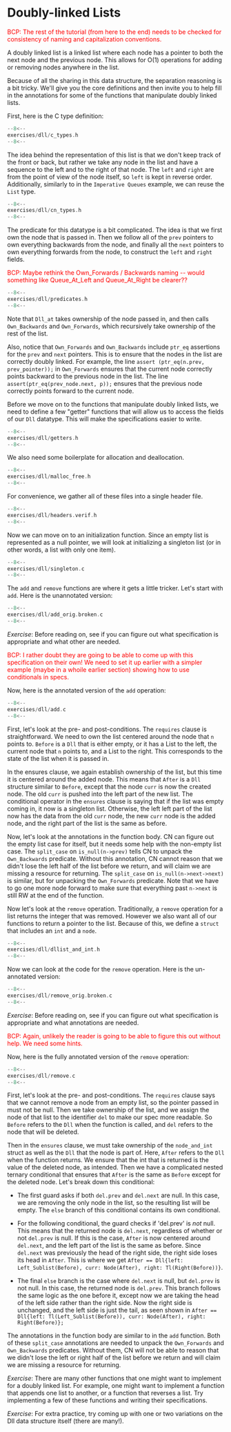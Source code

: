 # Doubly-linked Lists

<span style="color:red">BCP: The rest of the tutorial (from here to the end) needs to be checked for consistency of naming and capitalization conventions. </span>

A doubly linked list is a linked list where each node has a pointer
to both the next node and the previous node. This allows for O(1)
operations for adding or removing nodes anywhere in the list.

Because of all the sharing in this data structure, the separation
reasoning is a bit tricky. We'll give you the core definitions and
then invite you to help fill in the annotations for some of the
functions that manipulate doubly linked lists.

First, here is the C type definition:

```c title="exercises/dll/c_types.h"
--8<--
exercises/dll/c_types.h
--8<--
```

The idea behind the representation of this list is that we don't keep
track of the front or back, but rather we take any node in the list
and have a sequence to the left and to the right of that node. The `left`
and `right` are from the point of view of the node itself, so `left`
is kept in reverse order. Additionally, similarly to in the
`Imperative Queues` example, we can reuse the `List` type.

```c title="exercises/dll/cn_types.h"
--8<--
exercises/dll/cn_types.h
--8<--
```

The predicate for this datatype is a bit complicated. The idea is that
we first own the node that is passed in. Then we follow all of the
`prev` pointers to own everything backwards from the node, and finally
all the `next` pointers to own everything forwards from the node, to
construct the `left` and `right` fields.

<span style="color:red">BCP: Maybe rethink the Own_Forwards / Backwards naming -- would something like Queue_At_Left and Queue_At_Right be clearer?? </span>

```c title="exercises/dll/predicates.h"
--8<--
exercises/dll/predicates.h
--8<--
```

Note that `Dll_at` takes ownership of the node passed in, and then
calls `Own_Backwards` and `Own_Forwards`, which recursively take
ownership of the rest of the list.

Also, notice that `Own_Forwards` and `Own_Backwards` include `ptr_eq`
assertions for the `prev` and `next` pointers. This is to ensure that
the nodes in the list are correctly doubly linked. For example, the
line `assert (ptr_eq(n.prev, prev_pointer));` in `Own_Forwards`
ensures that the current node correctly points backward to the
previous node in the list. The line `assert(ptr_eq(prev_node.next,
p));` ensures that the previous node correctly points forward to the
current node.

Before we move on to the functions that manipulate doubly linked
lists, we need to define a few "getter" functions that will allow us
to access the fields of our `Dll` datatype. This will make the
specifications easier to write.

```c title="exercises/dll/getters.h"
--8<--
exercises/dll/getters.h
--8<--
```

We also need some boilerplate for allocation and deallocation.

```c title="exercises/dll/malloc_free.h"
--8<--
exercises/dll/malloc_free.h
--8<--
```

For convenience, we gather all of these files into a single header file.

```c title="exercises/dll/headers.verif.h"
--8<--
exercises/dll/headers.verif.h
--8<--
```

<!-- ====================================================================== -->

Now we can move on to an initialization function. Since an empty list
is represented as a null pointer, we will look at initializing a
singleton list (or in other words, a list with only one item).

```c title="exercises/dll/singleton.c"
--8<--
exercises/dll/singleton.c
--8<--
```

<!-- ====================================================================== -->

The `add` and `remove` functions are where it gets a little tricker.
Let's start with `add`. Here is the unannotated version:

```c title="exercises/dll/add_orig.broken.c"
--8<--
exercises/dll/add_orig.broken.c
--8<--
```

_Exercise_: Before reading on, see if you can figure out what
specification is appropriate and what other are needed.

<span style="color:red">BCP: I rather doubt they are going to be able to come up with this specification on their own! We need to set it up earlier with a simpler example (maybe in a whoile earlier section) showing how to use conditionals in specs. </span>

Now, here is the annotated version of the `add` operation:

```c title="exercises/dll/add.c"
--8<--
exercises/dll/add.c
--8<--
```

First, let's look at the pre- and post-conditions. The `requires`
clause is straightforward. We need to own the list centered around
the node that `n` points to. `Before` is a `Dll`
that is either empty, or it has a List to the left,
the current node that `n` points to, and a List to the right.
This corresponds to the state of the list when it is passed in.

In the ensures clause, we again establish ownership of the list, but
this time it is centered around the added node. This means that
`After` is a `Dll` structure similar to `Before`, except that the node
`curr` is now the created node. The old `curr` is pushed into the left
part of the new list. The conditional operator in the `ensures` clause
is saying that if the list was empty coming in, it now is a singleton
list. Otherwise, the left left part of the list now has the data from
the old `curr` node, the new `curr` node is the added node, and the
right part of the list is the same as before.

Now, let's look at the annotations in the function body. CN can
figure out the empty list case for itself, but it needs some help with
the non-empty list case. The `split_case` on `is_null(n->prev)`
tells CN to unpack the `Own_Backwards` predicate. Without this
annotation, CN cannot reason that we didn't lose the left half of the
list before we return, and will claim we are missing a resource for
returning. The `split_case` on `is_null(n->next->next)` is similar,
but for unpacking the `Own_Forwards` predicate. Note that we have to
go one more node forward to make sure that everything past `n->next`
is still RW at the end of the function.

Now let's look at the `remove` operation. Traditionally, a `remove`
operation for a list returns the integer that was removed. However we
also want all of our functions to return a pointer to the
list. Because of this, we define a `struct` that includes an `int`
and a `node`.

```c title="exercises/dll/dllist_and_int.h"
--8<--
exercises/dll/dllist_and_int.h
--8<--
```

Now we can look at the code for the `remove` operation. Here is the un-annotated version:

```c title="exercises/dll/remove_orig.broken.c"
--8<--
exercises/dll/remove_orig.broken.c
--8<--
```

_Exercise_: Before reading on, see if you can figure out what
specification is appropriate and what annotations are needed.

<span style="color:red">BCP: Again, unlikely the reader is going to be able to figure this out without help. We need some hints. </span>

Now, here is the fully annotated version of the `remove` operation:

```c title="exercises/dll/remove.c"
--8<--
exercises/dll/remove.c
--8<--
```

First, let's look at the pre- and post-conditions. The `requires` clause says that we cannot remove a node from an empty list, so the pointer passed in must not be null. Then we take ownership of the list, and we
assign the node of that list to the identifier `del`
to make our spec more readable. So `Before` refers to the `Dll` when the function is called, and `del` refers to the node that will be deleted.

Then in the `ensures` clause, we must take ownership
of the `node_and_int` struct as well as the `Dll` that
the node is part of. Here, `After` refers to the `Dll`
when the function returns. We ensure that the int that is returned is the value of the deleted node, as intended. Then we have a complicated nested ternary conditional that ensures that `After` is the same as `Before` except for the deleted node. Let's break down this conditional:

- The first guard asks if both `del.prev` and `del.next` are null. In this case, we are removing the only node in the list, so the resulting list will be empty. The `else` branch of this conditional contains its own conditional.

- For the following conditional, the guard checks if 'del.prev' is
  _not_ null. This means that the returned node is `del.next`,
  regardless of whether or not `del.prev` is null. If this is the
  case, `After` is now centered around `del.next`, and the left part
  of the list is the same as before. Since `del.next` was previously
  the head of the right side, the right side loses its head in
  `After`. This is where we get `After == Dll{left:
Left_Sublist(Before), curr: Node(After), right: Tl(Right(Before))}`.

- The final `else` branch is the case where `del.next` is null, but
  `del.prev` is not null. In this case, the returned node is
  `del.prev`. This branch follows the same logic as the one before it,
  except now we are taking the head of the left side rather than the
  right side. Now the right side is unchanged, and the left side is just
  the tail, as seen shown in `After == Dll{left:
Tl(Left_Sublist(Before)), curr: Node(After), right: Right(Before)};`

The annotations in the function body are similar to in the `add`
function. Both of these `split_case` annotations are needed to unpack
the `Own_Forwards` and `Own_Backwards` predicates. Without them, CN
will not be able to reason that we didn't lose the left or right half
of the list before we return and will claim we are missing a resource
for returning.

<!-- ====================================================================== -->

_Exercise_: There are many other functions that one might want to
implement for a doubly linked list. For example, one might want to
implement a function that appends one list to another, or a function
that reverses a list. Try implementing a few of these functions and
writing their specifications.

_Exercise_: For extra practice, try coming up with one or two
variations on the Dll data structure itself (there are many!).


